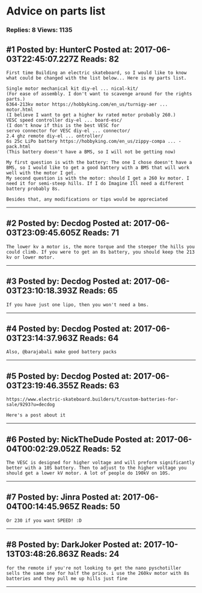 # Advice on parts list

### Replies: 8 Views: 1135

## \#1 Posted by: HunterC Posted at: 2017-06-03T22:45:07.227Z Reads: 82

```
First time Building an electric skateboard, so I would like to know what could be changed with the list below... Here is my parts list.

Single motor mechanical kit diy-el ... nical-kit/
(For ease of assembly. I don't want to scavenge around for the rights parts.)
6364-213kv motor https://hobbyking.com/en_us/turnigy-aer ... motor.html
(I believe I want to get a higher kv rated motor probably 260.)
VESC speed controller diy-el ... board-esc/
(I don't know if this is the best VESC for
servo connector for VESC diy-el ... connector/
2.4 ghz remote diy-el ... ontroller/
6s 25c LiPo battery https://hobbyking.com/en_us/zippy-compa ... -pack.html
(This battery doesn't have a BMS, so I will not be getting now)

My first question is with the battery: The one I chose doesn't have a BMS, so I would like to get a good battery with a BMS that will work well with the motor I get.
My second question is with the motor: should I get a 260 kv motor. I need it for semi-steep hills. If I do Imagine Ill need a different battery probably 8s.

Besides that, any modifications or tips would be appreciated
```

---
## \#2 Posted by: Decdog Posted at: 2017-06-03T23:09:45.605Z Reads: 71

```
The lower kv a motor is, the more torque and the steeper the hills you could climb. If you were to get an 8s battery, you should keep the 213 kv or lower motor.
```

---
## \#3 Posted by: Decdog Posted at: 2017-06-03T23:10:18.393Z Reads: 65

```
If you have just one lipo, then you won't need a bms.
```

---
## \#4 Posted by: Decdog Posted at: 2017-06-03T23:14:37.963Z Reads: 64

```
Also, @barajabali make good battery packs
```

---
## \#5 Posted by: Decdog Posted at: 2017-06-03T23:19:46.355Z Reads: 63

```
https://www.electric-skateboard.builders/t/custom-batteries-for-sale/9293?u=decdog

Here's a post about it
```

---
## \#6 Posted by: NickTheDude Posted at: 2017-06-04T00:02:29.052Z Reads: 52

```
The VESC is designed for higher voltage and will preform significantly better with a 10S battery. Then to adjust to the higher voltage you should get a lower kV motor. A lot of people do 190kV on 10S.
```

---
## \#7 Posted by: Jinra Posted at: 2017-06-04T00:14:45.965Z Reads: 50

```
Or 230 if you want SPEED! :D
```

---
## \#8 Posted by: DarkJoker Posted at: 2017-10-13T03:48:26.863Z Reads: 24

```
for the remote if you're not looking to get the nano pyschotiller sells the same one for half the price. i use the 260kv motor with 8s batteries and they pull me up hills just fine
```

---
